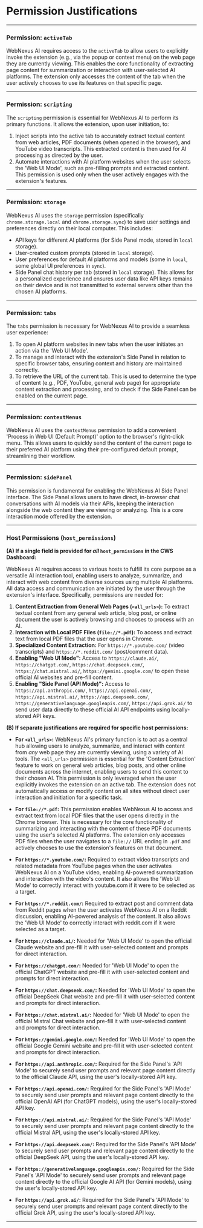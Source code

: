 # Permission Justifications

---

### Permission: `activeTab`

WebNexus AI requires access to the `activeTab` to allow users to explicitly invoke the extension (e.g., via the popup or context menu) on the web page they are currently viewing. This enables the core functionality of extracting page content for summarization or interaction with user-selected AI platforms. The extension only accesses the content of the tab when the user actively chooses to use its features on that specific page.

---

### Permission: `scripting`

The `scripting` permission is essential for WebNexus AI to perform its primary functions. It allows the extension, upon user initiation, to:

1.  Inject scripts into the active tab to accurately extract textual content from web articles, PDF documents (when opened in the browser), and YouTube video transcripts. This extracted content is then used for AI processing as directed by the user.
2.  Automate interactions with AI platform websites when the user selects the 'Web UI Mode', such as pre-filling prompts and extracted content.
    This permission is used only when the user actively engages with the extension's features.

---

### Permission: `storage`

WebNexus AI uses the `storage` permission (specifically `chrome.storage.local` and `chrome.storage.sync`) to save user settings and preferences directly on their local computer. This includes:

- API keys for different AI platforms (for Side Panel mode, stored in `local` storage).
- User-created custom prompts (stored in `local` storage).
- User preferences for default AI platforms and models (some in `local`, some global UI preferences in `sync`).
- Side Panel chat history per tab (stored in `local` storage).
  This allows for a personalized experience and ensures user data like API keys remains on their device and is not transmitted to external servers other than the chosen AI platforms.

---

### Permission: `tabs`

The `tabs` permission is necessary for WebNexus AI to provide a seamless user experience:

1.  To open AI platform websites in new tabs when the user initiates an action via the 'Web UI Mode'.
2.  To manage and interact with the extension's Side Panel in relation to specific browser tabs, ensuring context and history are maintained correctly.
3.  To retrieve the URL of the current tab. This is used to determine the type of content (e.g., PDF, YouTube, general web page) for appropriate content extraction and processing, and to check if the Side Panel can be enabled on the current page.

---

### Permission: `contextMenus`

WebNexus AI uses the `contextMenus` permission to add a convenient 'Process in Web UI (Default Prompt)' option to the browser's right-click menu. This allows users to quickly send the content of the current page to their preferred AI platform using their pre-configured default prompt, streamlining their workflow.

---

### Permission: `sidePanel`

This permission is fundamental for enabling the WebNexus AI Side Panel interface. The Side Panel allows users to have direct, in-browser chat conversations with AI models via their APIs, keeping the interaction alongside the web content they are viewing or analyzing. This is a core interaction mode offered by the extension.

---

### Host Permissions (`host_permissions`)

**(A) If a single field is provided for _all_ `host_permissions` in the CWS Dashboard:**

WebNexus AI requires access to various hosts to fulfill its core purpose as a versatile AI interaction tool, enabling users to analyze, summarize, and interact with web content from diverse sources using multiple AI platforms. All data access and communication are initiated by the user through the extension's interface. Specifically, permissions are needed for:

1.  **Content Extraction from General Web Pages (`<all_urls>`):** To extract textual content from any general web article, blog post, or online document the user is actively browsing and chooses to process with an AI.
2.  **Interaction with Local PDF Files (`file://*.pdf`):** To access and extract text from local PDF files that the user opens in Chrome.
3.  **Specialized Content Extraction:** For `https://*.youtube.com/` (video transcripts) and `https://*.reddit.com/` (post/comment data).
4.  **Enabling "Web UI Mode":** Access to `https://claude.ai/`, `https://chatgpt.com/`, `https://chat.deepseek.com/`, `https://chat.mistral.ai/`, `https://gemini.google.com/` to open these official AI websites and pre-fill content.
5.  **Enabling "Side Panel (API Mode)":** Access to `https://api.anthropic.com/`, `https://api.openai.com/`, `https://api.mistral.ai/`, `https://api.deepseek.com/`, `https://generativelanguage.googleapis.com/`, `https://api.grok.ai/` to send user data directly to these official AI API endpoints using locally-stored API keys.

**(B) If separate justifications are required for specific host permissions:**

- **For `<all_urls>`:**
  WebNexus AI's primary function is to act as a central hub allowing users to analyze, summarize, and interact with content from _any_ web page they are currently viewing, using a variety of AI tools. The `<all_urls>` permission is essential for the 'Content Extraction' feature to work on general web articles, blog posts, and other online documents across the internet, enabling users to send this content to their chosen AI. This permission is only leveraged when the user explicitly invokes the extension on an active tab. The extension does not automatically access or modify content on all sites without direct user interaction and initiation for a specific task.

- **For `file://*.pdf`:**
  This permission enables WebNexus AI to access and extract text from local PDF files that the user opens directly in the Chrome browser. This is necessary for the core functionality of summarizing and interacting with the content of these PDF documents using the user's selected AI platforms. The extension only accesses PDF files when the user navigates to a `file://` URL ending in `.pdf` and actively chooses to use the extension's features on that document.

- **For `https://*.youtube.com/`:**
  Required to extract video transcripts and related metadata from YouTube pages when the user activates WebNexus AI on a YouTube video, enabling AI-powered summarization and interaction with the video's content. It also allows the 'Web UI Mode' to correctly interact with youtube.com if it were to be selected as a target.

- **For `https://*.reddit.com/`:**
  Required to extract post and comment data from Reddit pages when the user activates WebNexus AI on a Reddit discussion, enabling AI-powered analysis of the content. It also allows the 'Web UI Mode' to correctly interact with reddit.com if it were selected as a target.

- **For `https://claude.ai/`:**
  Needed for 'Web UI Mode' to open the official Claude website and pre-fill it with user-selected content and prompts for direct interaction.

- **For `https://chatgpt.com/`:**
  Needed for 'Web UI Mode' to open the official ChatGPT website and pre-fill it with user-selected content and prompts for direct interaction.

- **For `https://chat.deepseek.com/`:**
  Needed for 'Web UI Mode' to open the official DeepSeek Chat website and pre-fill it with user-selected content and prompts for direct interaction.

- **For `https://chat.mistral.ai/`:**
  Needed for 'Web UI Mode' to open the official Mistral Chat website and pre-fill it with user-selected content and prompts for direct interaction.

- **For `https://gemini.google.com/`:**
  Needed for 'Web UI Mode' to open the official Google Gemini website and pre-fill it with user-selected content and prompts for direct interaction.

- **For `https://api.anthropic.com/`:**
  Required for the Side Panel's 'API Mode' to securely send user prompts and relevant page content directly to the official Claude API, using the user's locally-stored API key.

- **For `https://api.openai.com/`:**
  Required for the Side Panel's 'API Mode' to securely send user prompts and relevant page content directly to the official OpenAI API (for ChatGPT models), using the user's locally-stored API key.

- **For `https://api.mistral.ai/`:**
  Required for the Side Panel's 'API Mode' to securely send user prompts and relevant page content directly to the official Mistral API, using the user's locally-stored API key.

- **For `https://api.deepseek.com/`:**
  Required for the Side Panel's 'API Mode' to securely send user prompts and relevant page content directly to the official DeepSeek API, using the user's locally-stored API key.

- **For `https://generativelanguage.googleapis.com/`:**
  Required for the Side Panel's 'API Mode' to securely send user prompts and relevant page content directly to the official Google AI API (for Gemini models), using the user's locally-stored API key.

- **For `https://api.grok.ai/`:**
  Required for the Side Panel's 'API Mode' to securely send user prompts and relevant page content directly to the official Grok API, using the user's locally-stored API key.

---
